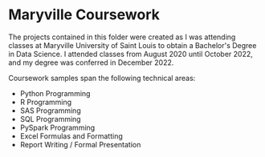 # Maryville Coursework

The projects contained in this folder were created as I was attending classes at Maryville University of Saint Louis to obtain a Bachelor's Degree in Data Science. I attended classes from August 2020 until October 2022, and my degree was conferred in December 2022.

Coursework samples span the following technical areas:
- Python Programming
- R Programming
- SAS Programming
- SQL Programming
- PySpark Programming
- Excel Formulas and Formatting
- Report Writing / Formal Presentation
